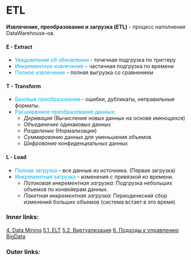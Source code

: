 

# ETL

**Извлечение, преобразование и загрузка (ETL)** - процесс наполнения DataWarehouse-ов.

#### **E** - Extract
- <font color="#00b0f0">Уведомление об обновлении</font> - точечная подгрузка по триггеру
- <font color="#00b0f0">Инкрементное извлечение</font> - частичная подгрузка по времени
- <font color="#00b0f0">Полное извлечение</font> - полная выгрузка со сравнением

#### **T** - Transform
- <font color="#00b0f0">Базовые преобразования</font> -  ошибки, дубликаты, неправильные форматы.
- <font color="#00b0f0">Расширенное преобразование данных</font>: 
	- _Деривация_ (Вычисление новых данных на основе имеющихся)
	- _Объединение_ одинаковых данных
	- _Разделение_ (Нормализация) 
	- _Суммирование_ данных для уменьшения объемов
	 - _Шифрование_ конфиденциальных данных

#### **L** - Load
- <font color="#00b0f0">Полная загрузка</font> - все данные из источника. (Первая загрузка)
- <font color="#00b0f0">Инкрементная загрузка</font> - изменения с привязкой ко времени. 
	- _Потоковая инкрементная загрузка_: Подгрузка небольших объемов по конвейерам данных. 
	- _Пакетная инкрементная загрузка_: Периодический сбор изменений больших объемов (система встает в это время)

### Inner links:
[4. Data Mining](2.%20Theory/Big%20Data/4.%20Data%20Mining.md)
[5.1. ELT](2.%20Theory/Big%20Data/5.1.%20ELT.md)
[5.2. Виртуализация](2.%20Theory/Big%20Data/5.2.%20Виртуализация.md)
[6. Подходы к управлению BigData](2.%20Theory/Big%20Data/6.%20Подходы%20к%20управлению%20BigData.md)
### Outer links: